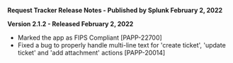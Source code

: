 **Request Tracker Release Notes - Published by Splunk February 2, 2022**


**Version 2.1.2 - Released February 2, 2022**

* Marked the app as FIPS Compliant [PAPP-22700]
* Fixed a bug to properly handle multi-line text for 'create ticket', 'update ticket' and 'add attachment' actions [PAPP-20014]